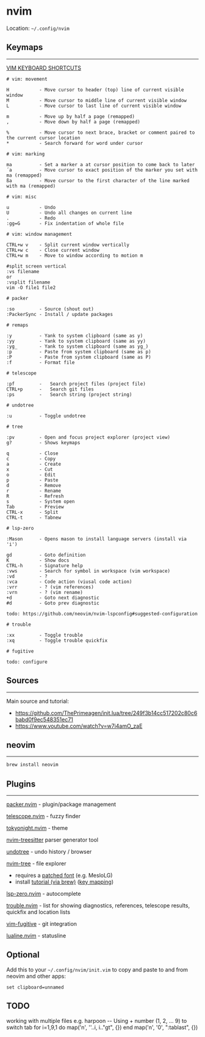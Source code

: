 # nvim

Location: `~/.config/nvim`

## Keymaps
---

[VIM KEYBOARD SHORTCUTS](https://gist.github.com/tuxfight3r/0dca25825d9f2608714b)

```
# vim: movement

H           - Move cursor to header (top) line of current visible window
M           - Move cursor to middle line of current visible window
L           - Move cursor to last line of current visible window

m           - Move up by half a page (remapped)
,           - Move down by half a page (remapped)

%           - Move cursor to next brace, bracket or comment paired to the current cursor location
*           - Search forward for word under cursor

# vim: marking

ma          - Set a marker a at cursor position to come back to later
´a          - Move cursor to exact position of the marker you set with ma (remapped)
ßa          - Move cursor to the first character of the line marked with ma (remapped)

# vim: misc

u           - Undo
U           - Undo all changes on current line
.           - Redo
:gg=G       - Fix indentation of whole file

# vim: window management

CTRL+w v    - Split current window vertically
CTRL+w c    - Close current window
CTRL+w m    - Move to window according to motion m

#split screen vertical
:vs filename
or
:vsplit filename
vim -O file1 file2

# packer

:so         - Source (shout out)
:PackerSync - Install / update packages

# remaps

:y          - Yank to system clipboard (same as y)
:yy         - Yank to system clipboard (same as yy)
:yg_        - Yank to system clipboard (same as yg_)
:p          - Paste from system clipboard (same as p)
:P          - Paste from system clipboard (same as P)
:f          - Format file

# telescope

:pf         -   Search project files (project file)
CTRL+p      -   Search git files
:ps         -   Search string (project string)

# undotree

:u          - Toggle undotree

# tree

:pv         - Open and focus project explorer (project view)
g?          - Shows keymaps

q           - Close
c           - Copy
a           - Create
x           - Cut
o           - Edit
p           - Paste
d           - Remove
r           - Rename
R           - Refresh
s           - System open
Tab         - Preview
CTRL-x      - Split
CTRL-t      - Tabnew

# lsp-zero

:Mason      - Opens mason to install language servers (install via 'i')

gd          - Goto definition
K           - Show docs
CTRL-h      - Signature help
:vws        - Search for symbol in workspace (vim workspace)
:vd         - ?
:vca        - Code action (viusal code action)
:vrr        - ? (vim references)
:vrn        - ? (vim rename)
+d          - Goto next diagnostic
#d          - Goto prev diagnostic

todo: https://github.com/neovim/nvim-lspconfig#suggested-configuration

# trouble

:xx         - Toggle trouble
:xq         - Toggle trouble quickfix

# fugitive

todo: configure
```

## Sources
---

Main source and tutorial:
- https://github.com/ThePrimeagen/init.lua/tree/249f3b14cc517202c80c6babd0f9ec548351ec71
- https://www.youtube.com/watch?v=w7i4amO_zaE

## neovim
---

```Bash
brew install neovim
````

## Plugins
---

[packer.nvim](https://github.com/wbthomason/packer.nvim) - plugin/package management

[telescope.nvim](https://github.com/nvim-telescope/telescope.nvim) - fuzzy finder

[tokyonight.nvim](https://github.com/folke/tokyonight.nvim) - theme

[nvim-treesitter](https://github.com/nvim-treesitter/nvim-treesitter) parser generator tool

[undotree](https://github.com/mbbill/undotree) - undo history / browser

[nvim-tree](https://github.com/nvim-tree/nvim-tree.lua) - file explorer
- requires a [patched font](https://www.nerdfonts.com) (e.g. MesloLG)
- install [tutorial (via brew)](https://www.geekbits.io/how-to-install-nerd-fonts-on-mac/)
([key mapping](https://user-images.githubusercontent.com/17254073/195207023-7b709e35-7f10-416b-aafb-5bb61268c7d3.png))

[lsp-zero.nvim](https://github.com/VonHeikemen/lsp-zero.nvim) - autocomplete 

[trouble.nvim](https://github.com/folke/trouble.nvim) - list for showing diagnostics, references, telescope results, quickfix and location lists

[vim-fugitive](https://github.com/tpope/vim-fugitive) - git integration

[lualine.nvim](https://github.com/nvim-lualine/lualine.nvim) - statusline

## Optional

Add this to your `~/.config/nvim/init.vim` to copy and paste to and from neovim and other apps:

```
set clipboard=unnamed
```

## TODO
working with multiple files e.g. harpoon
-- Using <leader> + number (1, 2, ... 9) to switch tab
for i=1,9,1
do
  map('n', '<leader>'..i, i.."gt", {})
end
map('n', '<leader>0', ":tablast<cr>", {})
